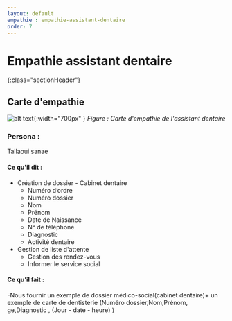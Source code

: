 ```yaml
---
layout: default
empathie : empathie-assistant-dentaire
order: 7
---
```



  


# Empathie assistant dentaire
{:class="sectionHeader"}

<!-- new slide -->

## Carte d'empathie 
![alt text](./images/assistant-dentaire-spécialiste-Interne.png){:width="700px" }
*Figure : Carte d'empathie de l'assistant dentaire*

<!-- note -->

### Persona :
Tallaoui sanae  

#### Ce qu'il dit : 

- Création de dossier - Cabinet dentaire
  - Numéro d’ordre 
  - Numéro dossier 
  - Nom
  - Prénom
  - Date de Naissance
  - N° de téléphone
  - Diagnostic
  - Activité dentaire
- Gestion de liste d'attente
  - Gestion des rendez-vous
  - Informer le service social
  



#### Ce qu’il fait : 
-Nous fournir un exemple de dossier médico-social(cabinet dentaire)+ un exemple de carte de dentisterie (Numéro dossier,Nom,Prénom, ge,Diagnostic , (Jour - date - heure) )




